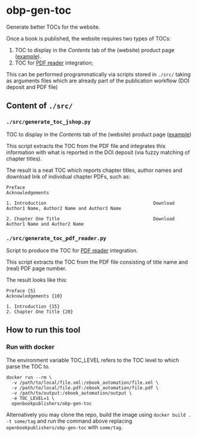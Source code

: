 # obp-gen-toc
Generate better TOCs for the website.

Once a book is published, the website requires two types of TOCs:
 1.  TOC to display in the _Contents_ tab of the (website) product page ([example](https://doi.org/10.11647/OBP.0195#contents)).
 2.  TOC for [PDF reader](https://github.com/OpenBookPublishers/obp-gen-pdfreader) integration;

This can be performed programmatically via scripts stored in `./src/` taking as arguments files which are already part of the publication workflow (DOI deposit and PDF file)

## Content of `./src/`
### `./src/generate_toc_jshop.py`
TOC to display in the _Contents_ tab of the (website) product page ([example](https://doi.org/10.11647/OBP.0195#contents))

This script extracts the TOC from the PDF file and integrates this information with what is reported in the DOI deposit (via fuzzy matching of chapter titles).

The result is a neat TOC which reports chapter titles, author names and download link of individual chapter PDFs, such as:

```
Preface
Acknowledgements

1. Introduction                                        Download
Author1 Name, Author2 Name and Author3 Name

2. Chapter One Title                                   Download
Author1 Name and Author2 Name
```

### `./src/generate_toc_pdf_reader.py`
Script to produce the TOC for [PDF reader](https://github.com/OpenBookPublishers/obp-gen-pdfreader) integration.

This script extracts the TOC from the PDF file consisting of title name and (real) PDF page number.

The result looks like this:

```
Preface {5}
Acknowledgements {10}

1. Introduction {15}
2. Chapter One Title {20}
```

## How to run this tool
### Run with docker

The environment variable TOC_LEVEL refers to the TOC level to which parse the TOC to. 

```
docker run --rm \
  -v /path/to/local/file.xml:/ebook_automation/file.xml \
  -v /path/to/local/file.pdf:/ebook_automation/file.pdf \
  -v /path/to/output:/ebook_automation/output \
  -e TOC_LEVEL=1 \
  openbookpublishers/obp-gen-toc
```

Alternatively you may clone the repo, build the image using `docker build . -t some/tag` and run the command above replacing `openbookpublishers/obp-gen-toc` with `some/tag`.